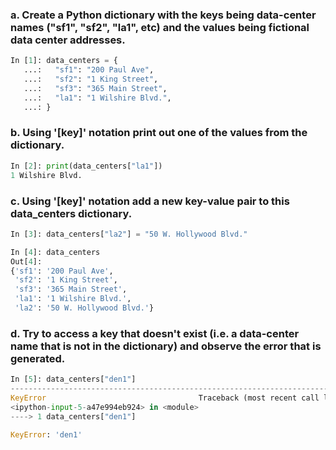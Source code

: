 
### a. Create a Python dictionary with the keys being data-center names ("sf1", "sf2", "la1", etc) and the values being fictional data center addresses.

```python
In [1]: data_centers = {
   ...:   "sf1": "200 Paul Ave",
   ...:   "sf2": "1 King Street",
   ...:   "sf3": "365 Main Street",
   ...:   "la1": "1 Wilshire Blvd.",
   ...: }
```

### b. Using '[key]' notation print out one of the values from the dictionary.

```python
In [2]: print(data_centers["la1"])
1 Wilshire Blvd.
```

### c. Using '[key]' notation add a new key-value pair to this data_centers dictionary.

```python
In [3]: data_centers["la2"] = "50 W. Hollywood Blvd."

In [4]: data_centers
Out[4]: 
{'sf1': '200 Paul Ave',
 'sf2': '1 King Street',
 'sf3': '365 Main Street',
 'la1': '1 Wilshire Blvd.',
 'la2': '50 W. Hollywood Blvd.'}
```

### d. Try to access a key that doesn't exist (i.e. a data-center name that is not in the dictionary) and observe the error that is generated.

```python
In [5]: data_centers["den1"]
---------------------------------------------------------------------------
KeyError                                  Traceback (most recent call last)
<ipython-input-5-a47e994eb924> in <module>
----> 1 data_centers["den1"]

KeyError: 'den1'
```


